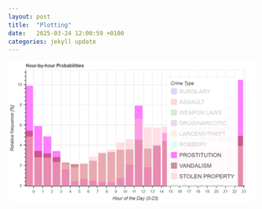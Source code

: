```yaml
---
layout: post
title:  "Plotting"
date:   2025-03-24 12:00:59 +0100
categories: jekyll update
---
```

![Bokeh Plot](_images/bokeh_plot.png)